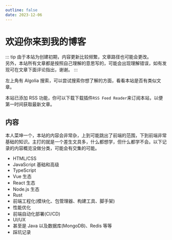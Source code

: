 ```yaml
---
outline: false
date: 2023-12-06
---
```


# 欢迎你来到我的博客

::: tip
由于本站为创建初期，内容更新比较频繁，文章路径也可能会更改。  
另外，本站所有文章都是按照自己理解的意思写的，可能会出现理解错误，如有发现可在文章下面评论指出，谢谢。
:::

左上角有 Algolia 搜索，可以尝试搜索你想了解的方面，看看本站是否有类似文章。

本站已添加 RSS 功能，你可以下载下载插件`RSS Feed Reader`来订阅本站，以便第一时间获取最新文章。

## 内容

本人菜坤一个，本站的内容会非常杂，上到可能跳出了前端的范围，下到前端非常基础的知识。主打的就是一个差生文具多，什么都想学，但什么都学不会。以下记录的内容概览没做分类，可能会有交集的可能。

- HTML/CSS
- JavaScript 基础和高级
- TypeScript
- Vue 生态
- React 生态
- Node.js 生态
- Rust
- 前端工程化(模块化、包管理器、构建工具、脚手架)
- 性能优化
- 前端自动化部署(CI/CD)
- UI/UX
- 甚至是 Java 以及数据库(MongoDB)、Redis 等等
- 踩坑记录
